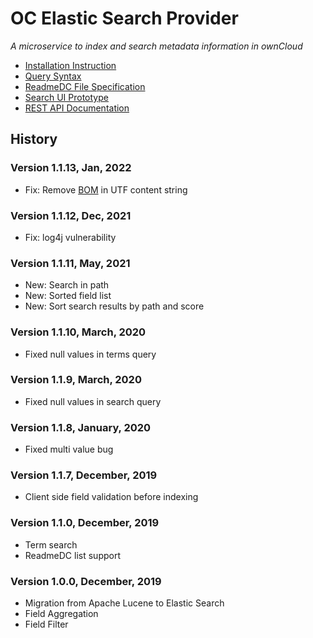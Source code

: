 # OC Elastic Search Provider

_A microservice to index and search metadata information in ownCloud_

+ [Installation Instruction](docs/readme-install.md)
+ [Query Syntax](docs/query_syntax.md)
+ [ReadmeDC File Specification](docs/readme-spec.md)
+ [Search UI Prototype](https://github.com/BayCEER/oc-search-ui)
+ [REST API Documentation](https://bayceer.github.io/oc-search-elastic/rest-api.html)

## History
### Version 1.1.13, Jan, 2022
- Fix: Remove [BOM](https://de.wikipedia.org/wiki/Byte_Order_Mark) in UTF content string 

### Version 1.1.12, Dec, 2021
- Fix: log4j vulnerability

### Version 1.1.11, May, 2021
- New: Search in path
- New: Sorted field list
- New: Sort search results by path and score

### Version 1.1.10, March, 2020
- Fixed null values in terms query

### Version 1.1.9, March, 2020
- Fixed null values in search query

### Version 1.1.8, January, 2020
- Fixed multi value bug

### Version 1.1.7, December, 2019
- Client side field validation before indexing
 
### Version 1.1.0, December, 2019
- Term search
- ReadmeDC list support

### Version 1.0.0, December, 2019
- Migration from Apache Lucene to Elastic Search
- Field Aggregation
- Field Filter  

